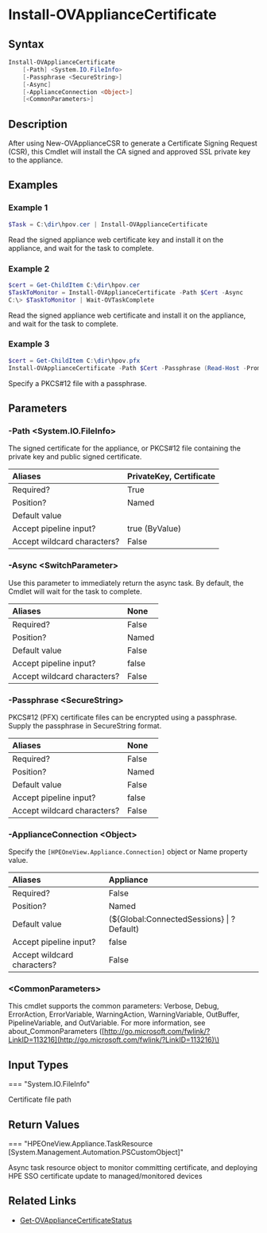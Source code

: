 ﻿---
description: Install signed private key.
---

# Install-OVApplianceCertificate

## Syntax

```powershell
Install-OVApplianceCertificate
    [-Path] <System.IO.FileInfo>
    [-Passphrase <SecureString>]
    [-Async]
    [-ApplianceConnection <Object>]
    [<CommonParameters>]
```

## Description

After using New-OVApplianceCSR to generate a Certificate Signing Request (CSR), this Cmdlet will install the CA signed and approved SSL private key to the appliance.

## Examples

###  Example 1 

```powershell
$Task = C:\dir\hpov.cer | Install-OVApplianceCertificate
```

Read the signed appliance web certificate key and install it on the appliance, and wait for the task to complete.

###  Example 2 

```powershell
$cert = Get-ChildItem C:\dir\hpov.cer 
$TaskToMonitor = Install-OVApplianceCertificate -Path $Cert -Async
C:\> $TaskToMonitor | Wait-OVTaskComplete
```

Read the signed appliance web certificate and install it on the appliance, and wait for the task to complete.

###  Example 3 

```powershell
$cert = Get-ChildItem C:\dir\hpov.pfx 
Install-OVApplianceCertificate -Path $Cert -Passphrase (Read-Host -Prompt Passphrase -AsSecureString)
```

Specify a PKCS#12 file with a passphrase.

## Parameters

### -Path &lt;System.IO.FileInfo&gt;

The signed certificate for the appliance, or PKCS#12 file containing the private key and public signed certificate.

| Aliases | PrivateKey, Certificate |
| :--- | :--- |
| Required? | True |
| Position? | Named |
| Default value |  |
| Accept pipeline input? | true (ByValue) |
| Accept wildcard characters? | False |

### -Async &lt;SwitchParameter&gt;

Use this parameter to immediately return the async task.  By default, the Cmdlet will wait for the task to complete.

| Aliases | None |
| :--- | :--- |
| Required? | False |
| Position? | Named |
| Default value | False |
| Accept pipeline input? | false |
| Accept wildcard characters? | False |

### -Passphrase &lt;SecureString&gt;

PKCS#12 (PFX) certificate files can be encrypted using a passphrase.  Supply the passphrase in SecureString format.

| Aliases | None |
| :--- | :--- |
| Required? | False |
| Position? | Named |
| Default value | False |
| Accept pipeline input? | false |
| Accept wildcard characters? | False |

### -ApplianceConnection &lt;Object&gt;

Specify the `[HPEOneView.Appliance.Connection]` object or Name property value.

| Aliases | Appliance |
| :--- | :--- |
| Required? | False |
| Position? | Named |
| Default value | (${Global:ConnectedSessions} &vert; ? Default) |
| Accept pipeline input? | false |
| Accept wildcard characters? | False |

### &lt;CommonParameters&gt;

This cmdlet supports the common parameters: Verbose, Debug, ErrorAction, ErrorVariable, WarningAction, WarningVariable, OutBuffer, PipelineVariable, and OutVariable. For more information, see about\_CommonParameters \([http://go.microsoft.com/fwlink/?LinkID=113216](http://go.microsoft.com/fwlink/?LinkID=113216)\)

## Input Types

=== "System.IO.FileInfo"
 
Certificate file path
 

## Return Values

=== "HPEOneView.Appliance.TaskResource [System.Management.Automation.PSCustomObject]"
 
Async task resource object to monitor committing certificate, and deploying HPE SSO certificate update to managed/monitored devices
 

## Related Links

* [Get-OVApplianceCertificateStatus](get-ovappliancecertificatestatus.md)
